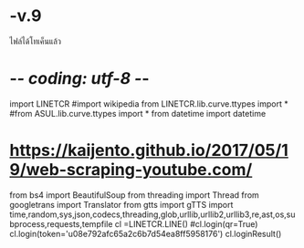 # -v.9
ไฟล์ได้โทเค็นแล้ว
# -*- coding: utf-8 -*-

import LINETCR
#import wikipedia
from LINETCR.lib.curve.ttypes import *
#from ASUL.lib.curve.ttypes import *
from datetime import datetime
# https://kaijento.github.io/2017/05/19/web-scraping-youtube.com/
from bs4 import BeautifulSoup
from threading import Thread
from googletrans import Translator
from gtts import gTTS
import time,random,sys,json,codecs,threading,glob,urllib,urllib2,urllib3,re,ast,os,subprocess,requests,tempfile                                                                       cl =LINETCR.LINE()
#cl.login(qr=True)
cl.login(token='u08e792afc65a2c6b7d54ea8ff5958176')
cl.loginResult()
 
